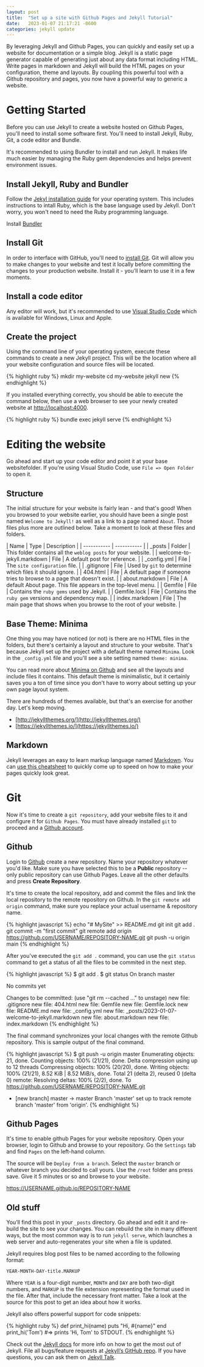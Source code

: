 ```yaml
---
layout: post
title:  "Set up a site with Github Pages and Jekyll Tutorial"
date:   2023-01-07 21:17:21 -0600
categories: jekyll update
---
```

By leveraging Jekyll and Github Pages, you can quickly and easily set up a website for documentation or a simple blog. Jekyll is a static page generator capable of generating just about any data format including HTML. Write pages in markdown and Jekyll will build the HTML pages on your configuration, theme and layouts. By coupling this powerful tool with a Github repository and pages, you now have a powerful way to generic a website.

# Getting Started
Before you can use Jekyll to create a website hosted on Github Pages, you'll need to install some software first. You'll need to install Jekyll, Ruby, Git, a code editor and Bundle. 

It's recommended to using Bundler to install and run Jekyll. It makes life much easier by managing the Ruby gem dependencies and helps prevent environment issues. 

## Install Jekyll, Ruby and Bundler
Follow the [Jekyl installation guide](https://jekyllrb.com/docs/installation/) for your operating system. This includes instructions to intall Ruby, which is the base language used by Jekyll. Don't worry, you won't need to need the Ruby programming language.

Install [Bundler](https://bundler.io/)

## Install Git
In order to interface with GitHub, you'll need to [install Git](https://git-scm.com/book/en/v2/Getting-Started-Installing-Git). Git will allow you to make changes to your website and test it locally before committing the changes to your production website. Install it - you'll learn to use it in a few moments.

## Install a code editor
Any editor will work, but it's recommended to use [Visual Studio Code](https://code.visualstudio.com/download) which is available for Windows, Linux and Apple.


## Create the project
Using the command line of your operating system, execute these commands to create a new Jekyll project. This will be the location where all your website configuration and source files will be located. 

{% highlight ruby %}
mkdir my-website
cd my-website
jekyll new
{% endhighlight %}

If you installed everything correctly, you should be able to execute the command below, then use a web browser to see your newly created website at [http://localhost:4000](http://localhost:4000).

{% highlight ruby %}
bundle exec jekyll serve
{% endhighlight %}

# Editing the website
Go ahead and start up your code editor and point it at your base websitefolder. If you're using Visual Studio Code, use `File => Open Folder` to open it. 

## Structure
The initial structure for your website is fairly lean - and that's good! When you browsed to your website earlier, you should have been a single post named `Welcome to Jekyll!` as well as a link to a page named `About`. Those files plus more are outlined below. Take a moment to look at these files and folders.

| Name | Type | Description |
| ----------- | ----------- |
| _posts | Folder | This folder contains all the `weblog posts` for your website. |
| welcome-to-jekyll.markdown | File | A default post for reference. |
| _config.yml | File | The `site configuration` file. |
| .gitignore | File | Used by `git` to determine which files it should ignore. |
| 404.html | File | A default page if someone tries to browse to a page that doesn't exist. |
| about.markdown | File | A default About page. This file appears in the top-level menu. |
| Gemfile | File | Contains the `ruby gems` used by Jekyll. |
| Gemfile.lock | File | Contains the `ruby gem` versions and dependency map. |
| index.markdown | File | The main page that shows when you browse to the root of your website. |

## Base Theme: Minima
One thing you may have noticed (or not) is there are no HTML files in the folders, but there's certainly a layout and structure to your website. That's because Jekyll set up the project with a default theme named `Minima`. Look in the `_config.yml` file and you'll see a site setting named `theme: minima`. 

You can read more about [Minima on Github](https://github.com/jekyll/minima) and see all the layouts and include files it contains. This default theme is minimalistic, but it certainly saves you a ton of time since you don't have to worry about setting up your own page layout system.

There are hundreds of themes available, but that's an exercise for another day. Let's keep moving. 
- [http://jekyllthemes.org/](http://jekyllthemes.org/)
- [https://jekyllthemes.io/](https://jekyllthemes.io/)


## Markdown
Jekyll leverages an easy to learn markup language named [Markdown](https://www.markdownguide.org/). You can [use this cheatsheet](https://www.markdownguide.org/cheat-sheet/) to quickly come up to speed on how to make your pages quickly look great.

# Git
Now it's time to create a `git repository`, add your website files to it and configure it for `Github Pages`. You must have already installed `git` to proceed and a [Github account](https://github.com/). 

## Github
Login to [Github](https://github.com/) create a new repository. Name your repository whatever you'd like. Make sure you have selected this to be a **Public** repository -- only public repository can use Github Pages. Leave all the other defaults and press **Create Repository**.

It's time to create the local repository, add and commit the files and link the local repository to the remote repository on Github. In the `git remote add origin` command, make sure you replace your actual username & repository name. 

{% highlight javascript %}
echo "# MySite" >> README.md
git init
git add .
git commit -m "first commit"
git remote add origin https://github.com/USERNAME/REPOSITORY-NAME.git
git push -u origin main
{% endhighlight %}

After you've executed the `git add .` command, you can use the `git status` command to get a status of all the files to be commited in the next step.

{% highlight javascript %}
$ git add .
$ git status
On branch master

No commits yet

Changes to be committed:
  (use "git rm --cached <file>..." to unstage)
	new file:   .gitignore
	new file:   404.html
	new file:   Gemfile
	new file:   Gemfile.lock
	new file:   README.md
	new file:   _config.yml
	new file:   _posts/2023-01-07-welcome-to-jekyll.markdown
	new file:   about.markdown
	new file:   index.markdown
{% endhighlight %}

The final command synchronizes your local changes with the remote Github repository. This is sample output of the final command.

{% highlight javascript %}
$ git push -u origin master
Enumerating objects: 21, done.
Counting objects: 100% (21/21), done.
Delta compression using up to 12 threads
Compressing objects: 100% (20/20), done.
Writing objects: 100% (21/21), 8.52 KiB | 8.52 MiB/s, done.
Total 21 (delta 2), reused 0 (delta 0)
remote: Resolving deltas: 100% (2/2), done.
To https://github.com/USERNAME/REPOSITORY-NAME.git
 * [new branch]      master -> master
Branch 'master' set up to track remote branch 'master' from 'origin'.
{% endhighlight %}

## Github Pages
It's time to enable github Pages for your website repository. Open your browser, login to Github and browse to your repository. Go the `Settings` tab and find `Pages` on the left-hand column. 

The source will be `Deploy from a branch`. Select the `master` branch or whatever branch you decided to call yours. Use the `/root` folder ans press save. Give it 5 minutes or so and browse to your website. 

https://USERNAME.github.io/REPOSITORY-NAME

## Old stuff
You’ll find this post in your `_posts` directory. Go ahead and edit it and re-build the site to see your changes. You can rebuild the site in many different ways, but the most common way is to run `jekyll serve`, which launches a web server and auto-regenerates your site when a file is updated. 

Jekyll requires blog post files to be named according to the following format:

`YEAR-MONTH-DAY-title.MARKUP`

Where `YEAR` is a four-digit number, `MONTH` and `DAY` are both two-digit numbers, and `MARKUP` is the file extension representing the format used in the file. After that, include the necessary front matter. Take a look at the source for this post to get an idea about how it works.

Jekyll also offers powerful support for code snippets:

{% highlight ruby %}
def print_hi(name)
  puts "Hi, #{name}"
end
print_hi('Tom')
#=> prints 'Hi, Tom' to STDOUT.
{% endhighlight %}

Check out the [Jekyll docs][jekyll-docs] for more info on how to get the most out of Jekyll. File all bugs/feature requests at [Jekyll’s GitHub repo][jekyll-gh]. If you have questions, you can ask them on [Jekyll Talk][jekyll-talk].

[jekyll-docs]: https://jekyllrb.com/docs/home
[jekyll-gh]:   https://github.com/jekyll/jekyll
[jekyll-talk]: https://talk.jekyllrb.com/
